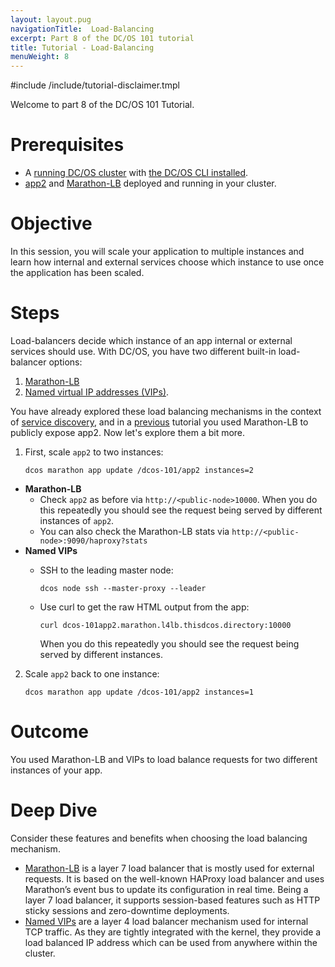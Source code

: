 ```yaml
---
layout: layout.pug
navigationTitle:  Load-Balancing
excerpt: Part 8 of the DC/OS 101 tutorial
title: Tutorial - Load-Balancing
menuWeight: 8
---
```


#include /include/tutorial-disclaimer.tmpl


Welcome to part 8 of the DC/OS 101 Tutorial.


# Prerequisites
* A [running DC/OS cluster](/dcos/1.12/tutorials/dcos-101/cli/) with [the DC/OS CLI installed](/dcos/1.12/cli/install/).
* [app2](/dcos/1.12/tutorials/dcos-101/app2/) and [Marathon-LB](/dcos/services/marathon-lb/1.12/) deployed and running in your cluster.

# Objective
In this session, you will scale your application to multiple instances and learn how internal and external services choose which instance to use once the application has been scaled.

# Steps
Load-balancers decide which instance of an app internal or external services should use. With DC/OS, you have two different built-in load-balancer options:

1. [Marathon-LB](/dcos/services/marathon-lb/1.12/)
1. [Named virtual IP addresses (VIPs)](/dcos/1.12/networking/load-balancing-vips/).

You have already explored these load balancing mechanisms in the context of [service discovery](/dcos/1.12/tutorials/dcos-101/service-discovery/), and in a [previous](/dcos/1.12/tutorials/dcos-101/marathon-lb/) tutorial you used Marathon-LB to publicly expose app2. Now let's explore them a bit more.
1. First, scale `app2` to two instances:

    ```
    dcos marathon app update /dcos-101/app2 instances=2
    ```
* **Marathon-LB**
    * Check `app2` as before via `http://<public-node>10000`. When you do this repeatedly you should see the request being served by different instances of `app2`.
    * You can also check the Marathon-LB stats via `http://<public-node>:9090/haproxy?stats`
* **Named VIPs**
    * SSH to the leading master node:
        ```
        dcos node ssh --master-proxy --leader
        ```
    * Use curl to get the raw HTML output from the app:

      ```
      curl dcos-101app2.marathon.l4lb.thisdcos.directory:10000
      ```

      When you do this repeatedly you should see the request being served by different instances.
2. Scale `app2` back to one instance:

    ```
    dcos marathon app update /dcos-101/app2 instances=1
    ```

# Outcome
You used Marathon-LB and VIPs to load balance requests for two different instances of your app.

# Deep Dive
Consider these features and benefits when choosing the load balancing mechanism.

   * [Marathon-LB](/dcos/services/marathon-lb/1.12/) is a layer 7 load balancer that is mostly used for external requests. It is based on the well-known HAProxy load balancer and uses Marathon’s event bus to update its configuration in real time. Being a layer 7 load balancer, it supports session-based features such as HTTP sticky sessions and zero-downtime deployments.
   * [Named VIPs](/dcos/1.12/networking/load-balancing-vips/) are a layer 4 load balancer mechanism used for internal TCP traffic. As they are tightly integrated with the kernel, they provide a load balanced IP address which can be used from anywhere within the cluster.
